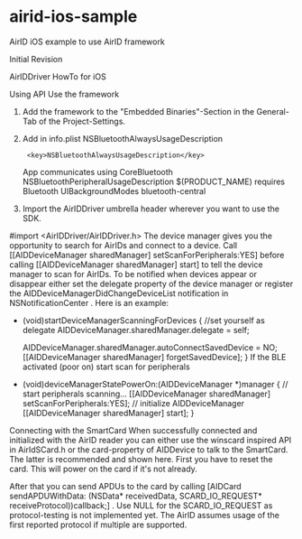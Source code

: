 # airid-ios-sample
AirID iOS example to use AirID framework

Initial Revision

AirIDDriver HowTo for iOS 

Using API
Use the framework
1. Add the framework to the "Embedded Binaries"-Section in the General-Tab of the Project-Settings.
2. Add in info.plist  NSBluetoothAlwaysUsageDescription

        <key>NSBluetoothAlwaysUsageDescription</key>
	<string>App communicates using CoreBluetooth</string>
	<key>NSBluetoothPeripheralUsageDescription</key>
	<string>$(PRODUCT_NAME) requires Bluetooth</string>
	<key>UIBackgroundModes</key>
	<array>
		<string>bluetooth-central</string>
	</array>

3. Import the AirIDDriver umbrella header wherever you want to use the SDK.

#import <AirIDDriver/AirIDDriver.h> 
The device manager gives you the opportunity to search for AirIDs and connect to a device. Call [[AIDDeviceManager sharedManager] setScanForPeripherals:YES] before calling 
[[AIDDeviceManager sharedManager] start] to tell the device manager to scan for AirIDs. To be notified when devices appear or disappear either set the delegate property of the device manager or register the AIDDeviceManagerDidChangeDeviceList notification in 
NSNotificationCenter . Here is an example: 
- (void)startDeviceManagerScanningForDevices
{
    //set yourself as delegate
    AIDDeviceManager.sharedManager.delegate = self;
    
    AIDDeviceManager.sharedManager.autoConnectSavedDevice = NO;
    [[AIDDeviceManager sharedManager] forgetSavedDevice];
}
If the BLE activated (poor on) start scan for peripherals
- (void)deviceManagerStatePowerOn:(AIDDeviceManager *)manager
{
    // start peripherals scanning...
    [[AIDDeviceManager sharedManager] setScanForPeripherals:YES];
    // initialize AIDDeviceManager
    [[AIDDeviceManager sharedManager] start];
}

Connecting with the SmartCard 
When successfully connected and initialized with the AirID reader
 you can either use the winscard inspired API in AirIdSCard.h 
or the card-property of AIDDevice to talk to the SmartCard. 
The latter is recommended and shown here. 
First you have to reset the card. This will power on the card if it's not already. 

After that you can send APDUs to the card by calling [AIDCard sendAPDUWithData: 
(NSData* receivedData, SCARD_IO_REQUEST* receiveProtocol))callback;] .
 Use NULL for the SCARD_IO_REQUEST as protocol-testing is not implemented yet. 
The AirID assumes usage of the first reported protocol if multiple are supported. 
